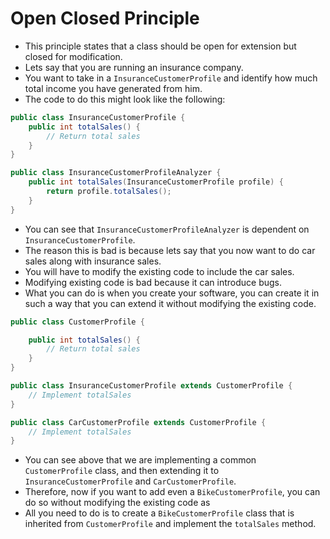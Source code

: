 # Open Closed Principle
+ This principle states that a class should be open for extension but closed for modification.
+ Lets say that you are running an insurance company.
+ You want to take in a `InsuranceCustomerProfile` and identify how much total income you have generated from him.
+ The code to do this might look like the following:
```java
public class InsuranceCustomerProfile {
    public int totalSales() {
        // Return total sales
    }
}

public class InsuranceCustomerProfileAnalyzer {
    public int totalSales(InsuranceCustomerProfile profile) {
        return profile.totalSales();
    }
}
```

+ You can see that `InsuranceCustomerProfileAnalyzer` is dependent on `InsuranceCustomerProfile`.
+ The reason this is bad is because lets say that you now want to do car sales along with insurance sales.
+ You will have to modify the existing code to include the car sales.
+ Modifying existing code is bad because it can introduce bugs.
+ What you can do is when you create your software, you can create it in such a way that you can extend it without modifying the existing code.
```java
public class CustomerProfile {

    public int totalSales() {
        // Return total sales
    }
}

public class InsuranceCustomerProfile extends CustomerProfile {
    // Implement totalSales
}

public class CarCustomerProfile extends CustomerProfile {
    // Implement totalSales
}
```

+ You can see above that we are implementing a common `CustomerProfile` class, and then extending it to `InsuranceCustomerProfile` and `CarCustomerProfile`.
+ Therefore, now if you want to add even a `BikeCustomerProfile`, you can do so without modifying the existing code as
+ All you need to do is to create a `BikeCustomerProfile` class that is inherited from `CustomerProfile` and implement the `totalSales` method.
